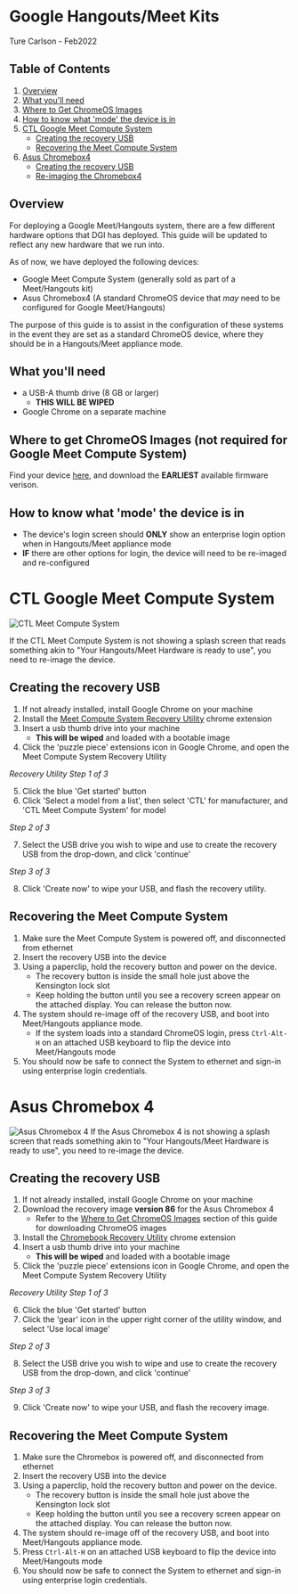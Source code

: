 # Google Hangouts/Meet Kits
Ture Carlson - Feb2022

<!-- 
Everything you didnt know you needed to know but Google didn't tell us for some reason 
-->

## Table of Contents

1. [Overview](#overview)
1. [What you'll need](#whatyoullneed)
1. [Where to Get ChromeOS Images](#images)
1. [How to know what 'mode' the device is in](#mode)
1. [CTL Google Meet Compute System](#ctl)
    - [Creating the recovery USB](#ctl-usb)
    - [Recovering the Meet Compute System](#ctl-recovery)
1. [Asus Chromebox4](#asusChromebox4)
    - [Creating the recovery USB](#asus-chromebox4-usb)
    - [Re-imaging the Chromebox4](#asus-chromebox4-recovery)


## <a name="overview"></a>Overview
For deploying a Google Meet/Hangouts system, there are a few different hardware options that DGI has deployed. This guide will be updated to reflect any new hardware that we run into. 

As of now, we have deployed the following devices: 
- Google Meet Compute System (generally sold as part of a Meet/Hangouts kit)
- Asus Chromebox4 (A standard ChromeOS device that *may* need to be configured for Google Meet/Hangouts)

The purpose of this guide is to assist in the configuration of these systems in the event they are set as a standard ChromeOS device, where they should be in a Hangouts/Meet appliance mode.

## <a name="whatyoullneed"></a>What you'll need
- a USB-A thumb drive (8 GB or larger)
    - **THIS WILL BE WIPED**
- Google Chrome on a separate machine

## <a name="images"></a>Where to get ChromeOS Images (not required for Google Meet Compute System)
Find your device [here](https://cros.tech/), and download the **EARLIEST** available firmware verison.

## <a name="mode"></a>How to know what 'mode' the device is in
 - The device's login screen should **ONLY** show an enterprise login option when in Hangouts/Meet appliance mode
 - **IF** there are other options for login, the device will need to be re-imaged and re-configured

<!-- 
CTL Meet Compute System
-->
# <a name="ctl"></a>CTL Google Meet Compute System
![CTL Meet Compute System](https://cdn.shopify.com/s/files/1/1382/9181/files/on-verticle-base_600x600px2_800x800.png)

If the CTL Meet Compute System is not showing a splash screen that reads something akin to "Your Hangouts/Meet Hardware is ready to use", you need to re-image the device.

## <a name="ctl-usb"></a>Creating the recovery USB
1. If not already installed, install Google Chrome on your machine
2. Install the [Meet Compute System Recovery Utility](https://chrome.google.com/webstore/detail/meet-compute-system-recov/odkacekibiibhidpiopcmgbgebkeoced?hl=en) chrome extension
3. Insert a usb thumb drive into your machine 
    - **This will be wiped** and loaded with a bootable image
4. Click the 'puzzle piece' extensions icon in Google Chrome, and open the Meet Compute System Recovery Utility

*Recovery Utility Step 1 of 3*

5. Click the blue 'Get started' button
6. Click 'Select a model from a list', then select 'CTL' for manufacturer, and 'CTL Meet Compute System' for model

*Step 2 of 3*

7. Select the USB drive you wish to wipe and use to create the recovery USB from the drop-down, and click 'continue'

*Step 3 of 3*

8. Click 'Create now' to wipe your USB, and flash the recovery utility.

## <a name="ctl-recovery"></a>Recovering the Meet Compute System
1. Make sure the Meet Compute System is powered off, and disconnected from ethernet
2. Insert the recovery USB into the device
3. Using a paperclip, hold the recovery button and power on the device.
    - The recovery button is inside the small hole just above the Kensington lock slot
    - Keep holding the button until you see a recovery screen appear on the attached display. You can release the button now.
4. The system should re-image off of the recovery USB, and boot into Meet/Hangouts appliance mode.
    - If the system loads into a standard ChromeOS login, press ```Ctrl-Alt-H``` on an attached USB keyboard to flip the device into Meet/Hangouts mode
5. You should now be safe to connect the System to ethernet and sign-in using enterprise login credentials.

<!--
Asus Chromebox 4
-->
# <a name="asus-chromebox4"></a>Asus Chromebox 4
![Asus Chromebox 4](https://dlcdnwebimgs.asus.com/gain/814d6587-b057-406a-b211-7dcbce1ab97e/w692)
If the Asus Chromebox 4 is not showing a splash screen that reads something akin to "Your Hangouts/Meet Hardware is ready to use", you need to re-image the device.

## <a name="asus-chromebox4-usb"></a>Creating the recovery USB
1. If not already installed, install Google Chrome on your machine
2. Download the recovery image **version 86** for the Asus Chromebox 4
    - Refer to the [Where to Get ChromeOS Images](#images) section of this guide for downloading ChromeOS images
3. Install the [Chromebook Recovery Utility](https://chrome.google.com/webstore/detail/chromebook-recovery-utili/pocpnlppkickgojjlmhdmidojbmbodfm?hl=en) chrome extension
4. Insert a usb thumb drive into your machine 
    - **This will be wiped** and loaded with a bootable image
5. Click the 'puzzle piece' extensions icon in Google Chrome, and open the Meet Compute System Recovery Utility

*Recovery Utility Step 1 of 3*

6. Click the blue 'Get started' button
7. Click the 'gear' icon in the upper right corner of the utility window, and select 'Use local image'

*Step 2 of 3*

8. Select the USB drive you wish to wipe and use to create the recovery USB from the drop-down, and click 'continue'

*Step 3 of 3*

9. Click 'Create now' to wipe your USB, and flash the recovery image.

## <a name="asus-chromebox4-recovery"></a>Recovering the Meet Compute System
1. Make sure the Chromebox is powered off, and disconnected from ethernet
2. Insert the recovery USB into the device
3. Using a paperclip, hold the recovery button and power on the device.
    - The recovery button is inside the small hole just above the Kensington lock slot
    - Keep holding the button until you see a recovery screen appear on the attached display. You can release the button now.
4. The system should re-image off of the recovery USB, and boot into Meet/Hangouts appliance mode.
5. Press ```Ctrl-Alt-H``` on an attached USB keyboard to flip the device into Meet/Hangouts mode
6. You should now be safe to connect the System to ethernet and sign-in using enterprise login credentials.







